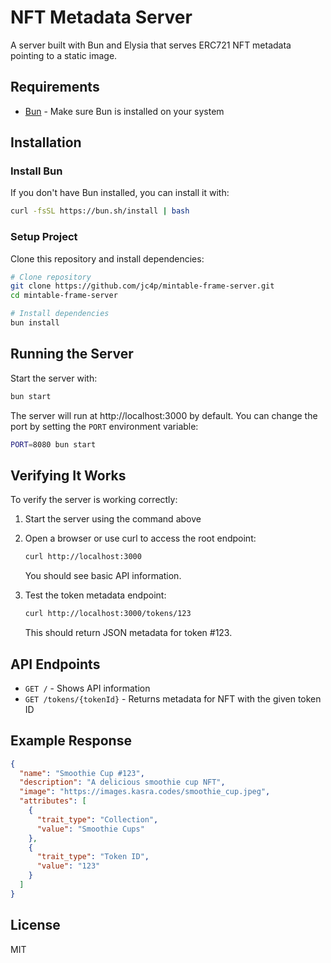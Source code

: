 # NFT Metadata Server

A server built with Bun and Elysia that serves ERC721 NFT metadata pointing to a static image.

## Requirements

- [Bun](https://bun.sh/) - Make sure Bun is installed on your system

## Installation

### Install Bun

If you don't have Bun installed, you can install it with:

```bash
curl -fsSL https://bun.sh/install | bash
```

### Setup Project

Clone this repository and install dependencies:

```bash
# Clone repository
git clone https://github.com/jc4p/mintable-frame-server.git
cd mintable-frame-server

# Install dependencies
bun install
```

## Running the Server

Start the server with:

```bash
bun start
```

The server will run at http://localhost:3000 by default. You can change the port by setting the `PORT` environment variable:

```bash
PORT=8080 bun start
```

## Verifying It Works

To verify the server is working correctly:

1. Start the server using the command above
2. Open a browser or use curl to access the root endpoint:
   ```bash
   curl http://localhost:3000
   ```
   You should see basic API information.

3. Test the token metadata endpoint:
   ```bash
   curl http://localhost:3000/tokens/123
   ```
   This should return JSON metadata for token #123.

## API Endpoints

- `GET /` - Shows API information
- `GET /tokens/{tokenId}` - Returns metadata for NFT with the given token ID

## Example Response

```json
{
  "name": "Smoothie Cup #123",
  "description": "A delicious smoothie cup NFT",
  "image": "https://images.kasra.codes/smoothie_cup.jpeg",
  "attributes": [
    {
      "trait_type": "Collection",
      "value": "Smoothie Cups"
    },
    {
      "trait_type": "Token ID",
      "value": "123"
    }
  ]
}
```

## License

MIT